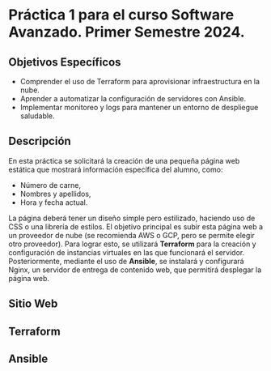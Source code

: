# Práctica 1 para el curso Software Avanzado. Primer Semestre 2024.

## Objetivos Específicos
* Comprender el uso de Terraform para aprovisionar infraestructura en la nube.
* Aprender a automatizar la configuración de servidores con Ansible.
* Implementar monitoreo y logs para mantener un entorno de despliegue saludable.

## Descripción
En esta práctica se solicitará la creación de una pequeña página web estática que mostrará información específica del alumno, como:
* Número de carne,
* Nombres y apellidos,
* Hora y fecha actual.

La página deberá tener un diseño simple pero estilizado, haciendo uso de CSS o una librería de estilos.
El objetivo principal es subir esta página web a un proveedor de nube (se recomienda AWS o GCP, pero se permite elegir otro proveedor). Para lograr esto, se utilizará **Terraform** para la creación y configuración de instancias virtuales en las que funcionará el servidor.
Posteriormente, mediante el uso de **Ansible**, se instalará y configurará Nginx, un servidor de entrega de contenido web, que permitirá desplegar la página web.

## Sitio Web

## Terraform

## Ansible
